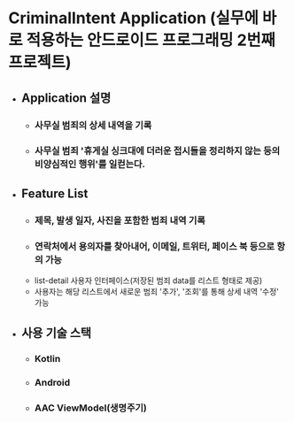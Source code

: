 # CriminalIntent Application (실무에 바로 적용하는 안드로이드 프로그래밍 2번째 프로젝트)

* ## Application 설명
  - ### 사무실 범죄의 상세 내역을 기록
  - ### 사무실 범죄 '휴게실 싱크대에 더러운 접시들을 정리하지 않는 등의 비양심적인 행위'를 일컫는다.

* ## Feature List
  - ### 제목, 발생 일자, 사진을 포함한 범죄 내역 기록
  - ### 연락처에서 용의자를 찾아내어, 이메일, 트위터, 페이스 북 등으로 항의 가능
  - list-detail 사용자 인터페이스(저장된 범죄 data를 리스트 형태로 제공)
  - 사용자는 해당 리스트에서 새로운 범죄 '추가', '조회'를 통해 상세 내역 '수정' 가능

* ## 사용 기술 스택
  - ### Kotlin
  - ### Android
  - ### AAC ViewModel(생명주기)
